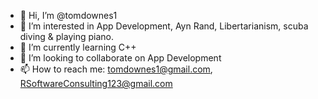 - 👋 Hi, I’m @tomdownes1
- 👀 I’m interested in App Development, Ayn Rand, Libertarianism, scuba diving & playing piano. 
- 🌱 I’m currently learning C++
- 💞️ I’m looking to collaborate on App Development  
- 📫 How to reach me:  tomdownes1@gmail.com, RSoftwareConsulting123@gmail.com 

<!---
tomdownes1/tomdownes1 is a ✨ special ✨ repository because its `README.md` (this file) appears on your GitHub profile.
You can click the Preview link to take a look at your changes.
--->
